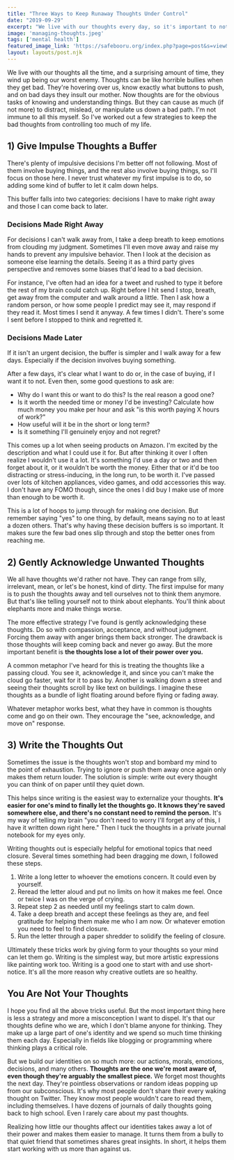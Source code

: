 ```yaml
---
title: "Three Ways to Keep Runaway Thoughts Under Control"
date: "2019-09-29"
excerpt: "We live with our thoughts every day, so it's important to not let them drive us down a wrong path."
image: 'managing-thoughts.jpeg'
tags: ['mental health']
featured_image_link: 'https://safebooru.org/index.php?page=post&s=view&id=2554146'
layout: layouts/post.njk
---
```


We live with our thoughts all the time, and a surprising amount of time, they wind up being our worst enemy. Thoughts can be like horrible bullies when they get bad. They're hovering over us, know exactly what buttons to push, and on bad days they insult our mother. Now thoughts are for the obvious tasks of knowing and understanding things. But they can cause as much (if not more) to distract, mislead, or manipulate us down a bad path.
I'm not immune to all this myself. So I've worked out a few strategies to keep the bad thoughts from controlling too much of my life.

## 1) Give Impulse Thoughts a Buffer

There's plenty of impulsive decisions I'm better off not following. Most of them involve buying things, and the rest also involve buying things, so I'll focus on those here. I never trust whatever my first impulse is to do, so adding some kind of buffer to let it calm down helps.

This buffer falls into two categories: decisions I have to make right away and those I can come back to later.

### Decisions Made Right Away

For decisions I can't walk away from, I take a deep breath to keep emotions from clouding my judgment. Sometimes I'll even move away and raise my hands to prevent any impulsive behavior. Then I look at the decision as someone else learning the details. Seeing it as a third party gives perspective and removes some biases that'd lead to a bad decision.

For instance, I've often had an idea for a tweet and rushed to type it before the rest of my brain could catch up. Right before I hit send I stop, breath, get away from the computer and walk around a little. Then I ask how a random person, or how some people I predict may see it, may respond if they read it. Most times I send it anyway. A few times I didn't. There's some I sent before I stopped to think and regretted it.

### Decisions Made Later

If it isn't an urgent decision, the buffer is simpler and I walk away for a few days. Especially if the decision involves buying something.

After a few days, it's clear what I want to do or, in the case of buying, if I want it to not. Even then, some good questions to ask are:

* Why do I want this or want to do this? Is the real reason a good one?
* Is it worth the needed time or money I'd be investing? Calculate how much money you make per hour and ask "is this worth paying X hours of work?"
* How useful will it be in the short or long term?
* Is it something I'll genuinely enjoy and not regret?

This comes up a lot when seeing products on Amazon. I'm excited by the description and what I could use it for. But after thinking it over I often realize I wouldn't use it a lot. It's something I'd use a day or two and then forget about it, or it wouldn't be worth the money. Either that or it'd be too distracting or stress-inducing, in the long run, to be worth it. I've passed over lots of kitchen appliances, video games, and odd accessories this way. I don't have any FOMO though, since the ones I did buy I make use of more than enough to be worth it.

This is a lot of hoops to jump through for making one decision. But remember saying "yes" to one thing, by default, means saying no to at least a dozen others. That's why having these decision buffers is so important. It makes sure the few bad ones slip through and stop the better ones from reaching me.

## 2) Gently Acknowledge Unwanted Thoughts

We all have thoughts we'd rather not have. They can range from silly, irrelevant, mean, or let's be honest, kind of dirty. The first impulse for many is to push the thoughts away and tell ourselves not to think them anymore. But that's like telling yourself not to think about elephants. You'll think about elephants more and make things worse.

The more effective strategy I've found is gently acknowledging these thoughts. Do so with compassion, acceptance, and without judgment. Forcing them away with anger brings them back stronger. The drawback is those thoughts will keep coming back and never go away. But the more important benefit is **the thoughts lose a lot of their power over you.**

A common metaphor I've heard for this is treating the thoughts like a passing cloud. You see it, acknowledge it, and since you can't make the cloud go faster, wait for it to pass by. Another is walking down a street and seeing their thoughts scroll by like text on buildings. I imagine these thoughts as a bundle of light floating around before flying or fading away.

Whatever metaphor works best, what they have in common is thoughts come and go on their own. They encourage the "see, acknowledge, and move on" response.

## 3) Write the Thoughts Out

Sometimes the issue is the thoughts won't stop and bombard my mind to the point of exhaustion. Trying to ignore or push them away once again only makes them return louder. The solution is simple: write out every thought you can think of on paper until they quiet down.

This helps since writing is the easiest way to externalize your thoughts. **It's easier for one's mind to finally let the thoughts go. It knows they're saved somewhere else, and there's no constant need to remind the person.** It's my way of telling my brain "you don't need to worry I'll forget any of this, I have it written down right here." Then I tuck the thoughts in a private journal notebook for my eyes only.

Writing thoughts out is especially helpful for emotional topics that need closure. Several times something had been dragging me down, I followed these steps.

1. Write a long letter to whoever the emotions concern. It could even by yourself.
2. Reread the letter aloud and put no limits on how it makes me feel. Once or twice I was on the verge of crying.
3. Repeat step 2 as needed until my feelings start to calm down.
4. Take a deep breath and accept these feelings as they are, and feel gratitude for helping them make me who I am now. Or whatever emotion you need to feel to find closure.
5. Run the letter through a paper shredder to solidify the feeling of closure.

Ultimately these tricks work by giving form to your thoughts so your mind can let them go. Writing is the simplest way, but more artistic expressions like painting work too. Writing is a good one to start with and use short-notice. It's all the more reason why creative outlets are so healthy.

## You Are Not Your Thoughts

I hope you find all the above tricks useful. But the most important thing here is less a strategy and more a misconception I want to dispel. It's that our thoughts define who we are, which I don't blame anyone for thinking. They make up a large part of one's identity and we spend so much time thinking them each day. Especially in fields like blogging or programming where thinking plays a critical role.

But we build our identities on so much more: our actions, morals, emotions, decisions, and many others. **Thoughts are the one we're most aware of, even though they're arguably the smallest piece.** We forget most thoughts the next day. They're pointless observations or random ideas popping up from our subconscious. It's why most people don't share their every waking thought on Twitter. They know most people wouldn't care to read them, including themselves. I have dozens of journals of daily thoughts going back to high school. Even I rarely care about my past thoughts.

Realizing how little our thoughts affect our identities takes away a lot of their power and makes them easier to manage. It turns them from a bully to that quiet friend that sometimes shares great insights. In short, it helps them start working with us more than against us.
